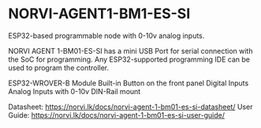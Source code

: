 # NORVI-AGENT1-BM1-ES-SI
 ESP32-based programmable node with 0-10v analog inputs.

NORVI AGENT 1-BM01-ES-SI has a mini USB Port for serial connection with the SoC for programming. 
Any ESP32-supported programming IDE can be used to program the controller.

ESP32-WROVER-B Module
Built-in Button on the front panel
Digital Inputs
Analog Inputs with 0-10v
DIN-Rail mount

Datasheet:   https://norvi.lk/docs/norvi-agent-1-bm01-es-si-datasheet/
User Guide:  https://norvi.lk/docs/norvi-agent-1-bm01-es-si-user-guide/

